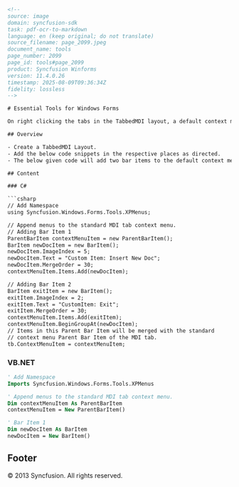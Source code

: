```html
<!-- 
source: image
domain: syncfusion-sdk
task: pdf-ocr-to-markdown
language: en (keep original; do not translate)
source_filename: page_2099.jpeg
document_name: tools
page_number: 2099
page_id: tools#page_2099
product: Syncfusion Winforms
version: 11.4.0.26
timestamp: 2025-08-09T09:36:34Z
fidelity: lossless
-->

# Essential Tools for Windows Forms

On right clicking the tabs in the TabbedMDI layout, a default context menu will appear. This context menu can be customized programmatically, to add custom bar items.

## Overview

- Create a TabbedMDI Layout.
- Add the below code snippets in the respective places as directed.
- The below given code will add two bar items to the default context menu. The same is shown in the image below.

## Content

### C#

```csharp
// Add Namespace
using Syncfusion.Windows.Forms.Tools.XPMenus;

// Append menus to the standard MDI tab context menu.
// Adding Bar Item 1
ParentBarItem contextMenuItem = new ParentBarItem();
BarItem newDocItem = new BarItem();
newDocItem.ImageIndex = 5;
newDocItem.Text = "Custom Item: Insert New Doc";
newDocItem.MergeOrder = 30;
contextMenuItem.Items.Add(newDocItem);

// Adding Bar Item 2
BarItem exitItem = new BarItem();
exitItem.ImageIndex = 2;
exitItem.Text = "CustomItem: Exit";
exitItem.MergeOrder = 30;
contextMenuItem.Items.Add(exitItem);
contextMenuItem.BeginGroupAt(newDocItem);
// Items in this Parent Bar Item will be merged with the standard
// context menu Parent Bar Item of the MDI tab.
tb.ContextMenuItem = contextMenuItem;
```

### VB.NET

```vb
' Add Namespace
Imports Syncfusion.Windows.Forms.Tools.XPMenus

' Append menus to the standard MDI tab context menu.
Dim contextMenuItem As ParentBarItem
contextMenuItem = New ParentBarItem()

' Bar Item 1
Dim newDocItem As BarItem
newDocItem = New BarItem()
```

## Footer

© 2013 Syncfusion. All rights reserved.

<!-- tags: [tools, Windows Forms, TabbedMDI, context menu, custom bar items, Syncfusion Windows Forms, XPMenus] keywords: [TabbedMDI, context menu, custom bar items, Syncfusion, Windows Forms, context menu customization, bar items, menu creation, MDI tab context menu, programmatic customization] -->
```